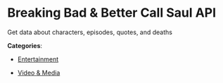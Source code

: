 # Breaking Bad & Better Call Saul API

Get data about characters, episodes, quotes, and deaths

**Categories**:

- [Entertainment](https://github/apis-list/apis-list#entertainment)

- [Video & Media](https://github/apis-list/apis-list#video-and-media)




